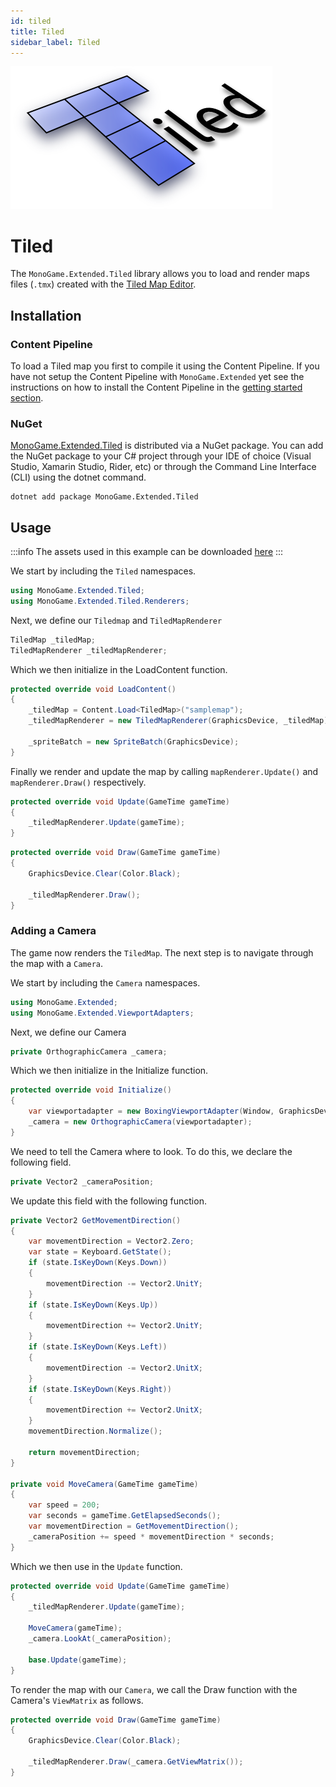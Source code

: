 ```yaml
---
id: tiled
title: Tiled
sidebar_label: Tiled
---
```


[![Tiled Logo](tiled-logo.png)](https://www.mapeditor.org/)
# Tiled
The `MonoGame.Extended.Tiled` library allows you to load and render maps files (`.tmx`) created with the [Tiled Map Editor](http://www.mapeditor.org/).

## Installation

### Content Pipeline

To load a Tiled map you first to compile it using the Content Pipeline. If you have not setup the Content Pipeline with `MonoGame.Extended` yet see the instructions on how to install the Content Pipeline in the [getting started section](/docs/getting-started/installation).

### NuGet 

[MonoGame.Extended.Tiled](https://www.nuget.org/packages/MonoGame.Extended.Tiled/) is distributed via a NuGet package. You can add the NuGet package to your C# project through your IDE of choice (Visual Studio, Xamarin Studio, Rider, etc) or through the Command Line Interface (CLI) using the dotnet command.
```
dotnet add package MonoGame.Extended.Tiled
```

## Usage

:::info
The assets used in this example can be downloaded [here](./assets.zip)
:::

We start by including the `Tiled` namespaces.

```cs
using MonoGame.Extended.Tiled;
using MonoGame.Extended.Tiled.Renderers;
```

Next, we define our `Tiledmap` and `TiledMapRenderer`

```cs
TiledMap _tiledMap;
TiledMapRenderer _tiledMapRenderer;
```

Which we then initialize in the LoadContent function.
```cs
protected override void LoadContent()
{
    _tiledMap = Content.Load<TiledMap>("samplemap");
    _tiledMapRenderer = new TiledMapRenderer(GraphicsDevice, _tiledMap);

    _spriteBatch = new SpriteBatch(GraphicsDevice);
}
```

Finally we render and update the map by calling `mapRenderer.Update()` and `mapRenderer.Draw()` respectively.

```cs
protected override void Update(GameTime gameTime)
{
    _tiledMapRenderer.Update(gameTime);
}
```

```cs
protected override void Draw(GameTime gameTime)
{
    GraphicsDevice.Clear(Color.Black);
    
    _tiledMapRenderer.Draw();
}
```

### Adding a Camera

The game now renders the `TiledMap`. The next step is to navigate through the map with a `Camera`.

We start by including the `Camera` namespaces.
```cs
using MonoGame.Extended;
using MonoGame.Extended.ViewportAdapters;
```

Next, we define our Camera

```cs
private OrthographicCamera _camera;
```

Which we then initialize in the Initialize function.

```cs
protected override void Initialize()
{
    var viewportadapter = new BoxingViewportAdapter(Window, GraphicsDevice, 800, 600);
    _camera = new OrthographicCamera(viewportadapter);
}
```

We need to tell the Camera where to look. To do this, we declare the following field.

```cs
private Vector2 _cameraPosition;
```

We update this field with the following function.

```cs
private Vector2 GetMovementDirection()
{
    var movementDirection = Vector2.Zero;
    var state = Keyboard.GetState();
    if (state.IsKeyDown(Keys.Down))
    {
        movementDirection -= Vector2.UnitY;
    }
    if (state.IsKeyDown(Keys.Up))
    {
        movementDirection += Vector2.UnitY;
    }
    if (state.IsKeyDown(Keys.Left))
    {
        movementDirection -= Vector2.UnitX;
    }
    if (state.IsKeyDown(Keys.Right))
    {
        movementDirection += Vector2.UnitX;
    }
    movementDirection.Normalize(); 

    return movementDirection;
}

private void MoveCamera(GameTime gameTime)
{
    var speed = 200;
    var seconds = gameTime.GetElapsedSeconds();
    var movementDirection = GetMovementDirection();
    _cameraPosition += speed * movementDirection * seconds;
}
```

Which we then use in the `Update` function.

```cs
protected override void Update(GameTime gameTime)
{
    _tiledMapRenderer.Update(gameTime);

    MoveCamera(gameTime);
    _camera.LookAt(_cameraPosition);

    base.Update(gameTime);
}
```

To render the map with our `Camera`, we call the Draw function with the Camera's `ViewMatrix` as follows.

```cs
protected override void Draw(GameTime gameTime)
{
    GraphicsDevice.Clear(Color.Black);

    _tiledMapRenderer.Draw(_camera.GetViewMatrix());
}
```
